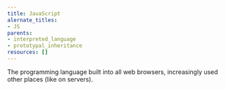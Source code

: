 ```yaml
---
title: JavaScript
alernate_titles:
- JS
parents:
- interpreted_language
- prototypal_inheritance
resources: []
---
```


The programming language built into all web browsers, increasingly used other places (like on servers).
